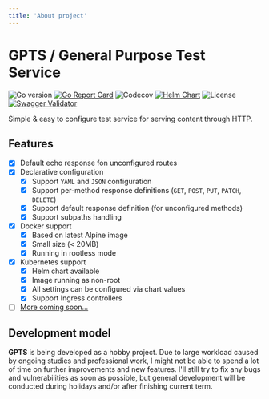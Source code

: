 ```yaml
---
title: 'About project'
---
```


# **GPTS** / General Purpose Test Service

![Go version](https://img.shields.io/github/go-mod/go-version/Icikowski/GPTS?filename=application%2Fgo.mod&style=for-the-badge)
[![Go Report Card](https://goreportcard.com/badge/github.com/Icikowski/GPTS?style=for-the-badge)](https://goreportcard.com/report/github.com/Icikowski/GPTS)
![Codecov](https://img.shields.io/codecov/c/gh/icikowski/GPTS?style=for-the-badge&token=FRS94GYIE7)
[![Helm Chart](https://img.shields.io/badge/dynamic/yaml?color=0f1689&label=Helm%20Chart&query=%24.entries.gpts[0].version&url=https%3A%2F%2Fcharts.icikowski.pl%2Findex.yaml&style=for-the-badge)](https://charts.icikowski.pl)
![License](https://img.shields.io/github/license/Icikowski/GPTS?style=for-the-badge)
[![Swagger Validator](https://img.shields.io/swagger/valid/3.0?specUrl=https%3A%2F%2Fraw.githubusercontent.com%2FIcikowski%2FGPTS%2Fmaster%2Fopenapi.yml&style=for-the-badge)](https://editor.swagger.io/?url=https%3A%2F%2Fraw.githubusercontent.com%2FIcikowski%2FGPTS%2Fmaster%2Fopenapi.yml)

Simple & easy to configure test service for serving content through HTTP.

## Features

- [X] Default echo response fon unconfigured routes
- [X] Declarative configuration
    - [X] Support `YAML` and `JSON` configuration
    - [X] Support per-method response definitions (`GET`, `POST`, `PUT`, `PATCH`, `DELETE`)
    - [X] Support default response definition (for unconfigured methods)
    - [X] Support subpaths handling
- [X] Docker support
    - [X] Based on latest Alpine image
    - [X] Small size (< 20MB)
    - [X] Running in rootless mode
- [X] Kubernetes support
    - [X] Helm chart available
    - [X] Image running as non-root
    - [X] All settings can be configured via chart values
    - [X] Support Ingress controllers
- [ ] [More coming soon...](devplans.md)

## Development model

**GPTS** is being developed as a hobby project. Due to large workload caused by ongoing studies and professional work, I might not be able to spend a lot of time on further improvements and new features. I'll still try to fix any bugs and vulnerabilities as soon as possible, but general development will be conducted during holidays and/or after finishing current term.
